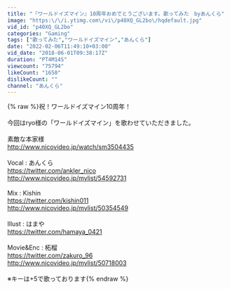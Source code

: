 ```yaml
---
title: "『ワールドイズマイン』10周年おめでとうございます。歌ってみた　byあんくら"
image: "https:\/\/i.ytimg.com\/vi\/p40XQ_GL2bo\/hqdefault.jpg"
vid_id: "p40XQ_GL2bo"
categories: "Gaming"
tags: ["歌ってみた","ワールドイズマイン","あんくら"]
date: "2022-02-06T11:49:10+03:00"
vid_date: "2018-06-01T09:38:17Z"
duration: "PT4M14S"
viewcount: "75794"
likeCount: "1650"
dislikeCount: ""
channel: "あんくら"
---
```

{% raw %}祝！ワールドイズマイン10周年！<br /><br />今回はryo様の「ワールドイズマイン」を歌わせていただきました。<br /><br />素敵な本家様<br /><a rel="nofollow" target="blank" href="http://www.nicovideo.jp/watch/sm3504435">http://www.nicovideo.jp/watch/sm3504435</a><br /><br />Vocal : あんくら<br /><a rel="nofollow" target="blank" href="https://twitter.com/ankler_nico">https://twitter.com/ankler_nico</a><br /><a rel="nofollow" target="blank" href="http://www.nicovideo.jp/mylist/54592731">http://www.nicovideo.jp/mylist/54592731</a><br /><br />Mix : Kishin<br /><a rel="nofollow" target="blank" href="https://twitter.com/kishin011">https://twitter.com/kishin011</a><br /><a rel="nofollow" target="blank" href="http://www.nicovideo.jp/mylist/50354549">http://www.nicovideo.jp/mylist/50354549</a><br /><br />Illust : はまや<br /><a rel="nofollow" target="blank" href="https://twitter.com/hamaya_0421">https://twitter.com/hamaya_0421</a><br /><br />Movie&amp;Enc : 柘榴<br /><a rel="nofollow" target="blank" href="https://twitter.com/zakuro_96">https://twitter.com/zakuro_96</a><br /><a rel="nofollow" target="blank" href="http://www.nicovideo.jp/mylist/50718003">http://www.nicovideo.jp/mylist/50718003</a><br /><br />※キーは+5で歌っております{% endraw %}
